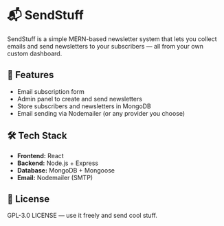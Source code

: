 # 📬 SendStuff

SendStuff is a simple MERN-based newsletter system that lets you collect emails and send newsletters to your subscribers — all from your own custom dashboard.

## 🚀 Features

- Email subscription form
- Admin panel to create and send newsletters
- Store subscribers and newsletters in MongoDB
- Email sending via Nodemailer (or any provider you choose)

## 🛠 Tech Stack

- **Frontend:** React
- **Backend:** Node.js + Express
- **Database:** MongoDB + Mongoose
- **Email:** Nodemailer (SMTP)

## 📩 License

GPL-3.0 LICENSE — use it freely and send cool stuff.
